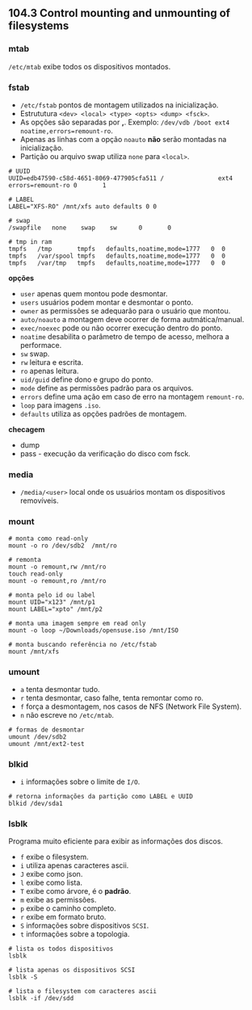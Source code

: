 ## 104.3 Control mounting and unmounting of filesystems

### mtab

`/etc/mtab` exibe todos os dispositivos montados.

### fstab

* `/etc/fstab` pontos de montagem utilizados na inicialização.
* Estrututura `<dev> <local> <type> <opts> <dump> <fsck>`.
* As opções são separadas por **,**. Exemplo: `/dev/vdb /boot ext4 noatime,errors=remount-ro`.
* Apenas as linhas com a opção `noauto` **não** serão montadas na inicialização.
* Partição ou arquivo swap utiliza `none` para `<local>`.

```
# UUID
UUID=edb47590-c58d-4651-8069-477905cfa511 /               ext4   errors=remount-ro 0       1

# LABEL
LABEL="XFS-RO" /mnt/xfs auto defaults 0 0

# swap
/swapfile   none    swap    sw      0       0

# tmp in ram
tmpfs   /tmp       tmpfs   defaults,noatime,mode=1777   0  0
tmpfs   /var/spool tmpfs   defaults,noatime,mode=1777   0  0
tmpfs   /var/tmp   tmpfs   defaults,noatime,mode=1777   0  0
```

**opções**
* `user` apenas quem montou pode desmontar.
* `users` usuários podem montar e desmontar o ponto.
* `owner` as permissões se adequarão para o usuário que montou.
* `auto/noauto` a montagem deve ocorrer de forma autmática/manual.
* `exec/noexec` pode ou não ocorrer execução dentro do ponto.
* `noatime` desabilita o parâmetro de tempo de acesso, melhora a performace.
* `sw` swap.
* `rw` leitura e escrita.
* `ro` apenas leitura.
* `uid/guid` define dono e grupo do ponto.
* `mode` define as permissões padrão para os arquivos.
* `errors` define uma ação em caso de erro na montagem `remount-ro`.
* `loop` para imagens `.iso`.
* `defaults` utiliza as opções padrões de montagem.

**checagem**
* dump
* pass - execução da verificação do disco com fsck.

### media

* `/media/<user>` local onde os usuários montam os dispositivos removíveis.

### mount
```shell
# monta como read-only
mount -o ro /dev/sdb2  /mnt/ro

# remonta
mount -o remount,rw /mnt/ro
touch read-only
mount -o remount,ro /mnt/ro

# monta pelo id ou label
mount UID="x123" /mnt/p1
mount LABEL="xpto" /mnt/p2

# monta uma imagem sempre em read only
mount -o loop ~/Downloads/opensuse.iso /mnt/ISO

# monta buscando referência no /etc/fstab
mount /mnt/xfs
```

### umount

* `a` tenta desmontar tudo.
* `r` tenta desmontar, caso falhe, tenta remontar como ro.
* `f` força a desmontagem, nos casos de NFS (Network File System).
* `n` não escreve no `/etc/mtab`.

```shell
# formas de desmontar
umount /dev/sdb2
umount /mnt/ext2-test
```

### blkid

* `i` informações sobre o limite de `I/O`.

```shell
# retorna informações da partição como LABEL e UUID
blkid /dev/sda1
```

### lsblk

Programa muito eficiente para exibir as informações dos discos.

* `f` exibe o filesystem.
* `i` utiliza apenas caracteres ascii.
* `J` exibe como json.
* `l` exibe como lista.
* `T` exibe como árvore, é o **padrão**.
* `m` exibe as permissões.
* `p` exibe o caminho completo.
* `r` exibe em formato bruto.
* `S` informações sobre dispositivos `SCSI`.
* `t` informações sobre a topologia.

```shell
# lista os todos dispositivos
lsblk

# lista apenas os dispositivos SCSI
lsblk -S

# lista o filesystem com caracteres ascii
lsblk -if /dev/sdd
```
